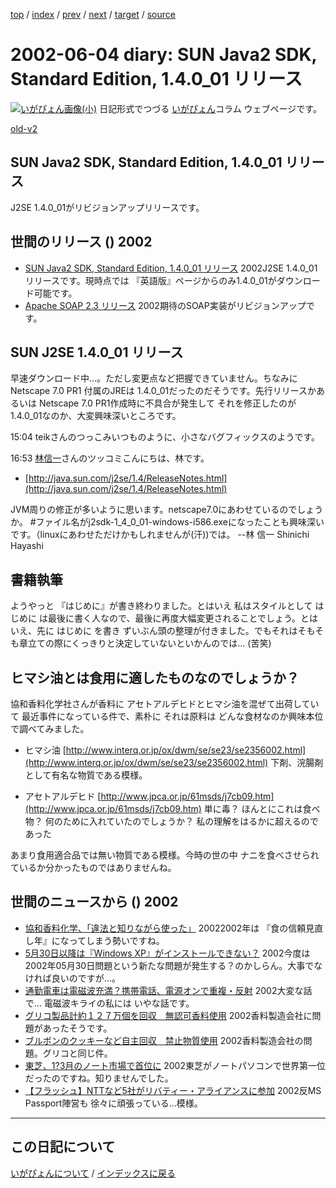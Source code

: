 [top](https://igapyon.github.io/diary/) 
 / [index](https://igapyon.github.io/diary/2002/index.html) 
 / [prev](https://igapyon.github.io/diary/2002/ig020531.html) 
 / [next](https://igapyon.github.io/diary/2002/ig020605.html) 
 / [target](https://igapyon.github.io/diary/2002/ig020604.html) 
 / [source](https://github.com/igapyon/diary/blob/gh-pages/2002/ig020604.html.src.md) 

2002-06-04 diary: SUN Java2 SDK, Standard Edition, 1.4.0_01 リリース
=====================================================================================================
[![いがぴょん画像(小)](https://igapyon.github.io/diary/images/iga200306s.jpg "いがぴょん")](https://igapyon.github.io/diary/memo/memoigapyon.html) 日記形式でつづる [いがぴょん](https://igapyon.github.io/diary/memo/memoigapyon.html)コラム ウェブページです。

[old-v2](ig020604-orig.html)

## SUN Java2 SDK, Standard Edition, 1.4.0_01 リリース

J2SE 1.4.0_01がリビジョンアップリリースです。


## 世間のリリース () 2002

* [SUN Java2 SDK, Standard Edition, 1.4.0_01 リリース](http://java.sun.com/j2se/1.4/download.html)  2002J2SE 1.4.0_01リリースです。現時点では 『英語版』ページからのみ1.4.0_01がダウンロード可能です。
* [Apache SOAP 2.3 リリース](http://xml.apache.org/soap/index.html)  2002期待のSOAP実装がリビジョンアップです。

## SUN J2SE 1.4.0_01 リリース

早速ダウンロード中…。ただし変更点など把握できていません。ちなみに Netscape 7.0 PR1 付属のJREは 1.4.0_01だったのだそうです。先行リリースかあるいは Netscape 7.0 PR1作成時に不具合が発生して それを修正したのが 1.4.0_01なのか、大変興味深いところです。

15:04 teikさんのつっこみいつものように、小さなバグフィックスのようです。

16:53 [林信一](http://www.angelwaltz.net/)さんのツッコミこんにちは、林です。

* [http://java.sun.com/j2se/1.4/ReleaseNotes.html](http://java.sun.com/j2se/1.4/ReleaseNotes.html)

JVM周りの修正が多いように思います。netscape7.0にあわせているのでしょうか。
#ファイル名がj2sdk-1_4_0_01-windows-i586.exeになったことも興味深いです。（linuxにあわせただけかもしれませんが(汗))では。
--林 信一 Shinichi Hayashi

## 書籍執筆

ようやっと 『はじめに』が書き終わりました。とはいえ 私はスタイルとして はじめに は最後に書く人なので、最後に再度大幅変更されることでしょう。とはいえ、先に はじめに を書き ずいぶん頭の整理が付きました。でもそれはそもそも章立ての際にくっきりと決定していないといかんのでは… (苦笑)

## ヒマシ油とは食用に適したものなのでしょうか？

協和香料化学社さんが香料に アセトアルデヒドとヒマシ油を混ぜて出荷していて 最近事件になっている件で、素朴に それは原料は どんな食材なのか興味本位で調べてみました。

* ヒマシ油
  [http://www.interq.or.jp/ox/dwm/se/se23/se2356002.html](http://www.interq.or.jp/ox/dwm/se/se23/se2356002.html)
  下剤、浣腸剤として有名な物質である模様。
  
* アセトアルデヒド
  [http://www.jpca.or.jp/61msds/j7cb09.htm](http://www.jpca.or.jp/61msds/j7cb09.htm)
  単に毒？ ほんとにこれは食べ物？ 何のために入れていたのでしょうか？ 私の理解をはるかに超えるのであった

あまり食用適合品では無い物質である模様。今時の世の中 ナニを食べさせられているか分かったものではありませんね。

## 世間のニュースから () 2002

* [協和香料化学、「違法と知りながら使った」](http://www.asahi.com/national/update/0603/031.html)  20022002年は 『食の信頼見直し年』になってしまう勢いですね。
* [5月30日以降は『Windows XP』がインストールできない？](http://japan.cnet.com/News/Infostand/Item/2002-0531-J-4.html)  2002今度は 2002年05月30日問題という新たな問題が発生する？のかしらん。大事でなければ良いのですが…。
* [通勤電車は電磁波充満？携帯電話、電源オンで重複・反射](http://www.asahi.com/national/update/0603/013.html)  2002大変な話で… 電磁波キライの私には いやな話です。
* [グリコ製品計約１２７万個を回収　無認可香料使用](http://www.asahi.com/national/update/0603/012.html)  2002香料製造会社に問題があったそうです。
* [ブルボンのクッキーなど自主回収　禁止物質使用](http://www.asahi.com/national/update/0603/011.html)  2002香料製造会社の問題。グリコと同じ件。
* [東芝、1?3月のノート市場で首位に](http://www.zdnet.co.jp/news/0206/04/nebt_07.html)  2002東芝がノートパソコンで世界第一位だったのですね。知りませんでした。
* [【フラッシュ】NTTなど5社がリバティー・アライアンスに参加](http://japan.cnet.com/News/Flash/2002/2002-0530-F-3.html)  2002反MS Passport陣営も 徐々に頑張っている…模様。

----------------------------------------------------------------------------------------------------

## この日記について
[いがぴょんについて](https://igapyon.github.io/diary/memo/memoigapyon.html) / [インデックスに戻る](https://igapyon.github.io/diary/idxall.html)
